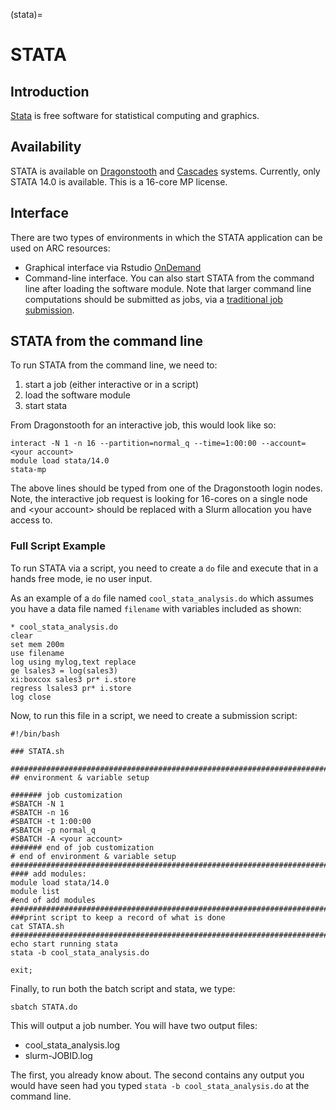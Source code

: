 (stata)=

# STATA

## Introduction

[Stata](https://www.stata.com/) is free software for statistical computing and graphics.   

## Availability

STATA is available on [Dragonstooth](www.arc.vt.edu/dragonstooth) and [Cascades](www.arc.vt.edu/cascades) systems.  Currently, only STATA 14.0 is available.  This is a 16-core MP license.

## Interface

There are two types of environments in which the STATA application can be used on ARC resources:
- Graphical interface via Rstudio [OnDemand](ood)
- Command-line interface. You can also start STATA from the command line after loading the software module. Note that larger command line computations should be submitted as jobs, via a [traditional job submission](slurm).

## STATA from the command line

To run STATA from the command line, we need to:

1.  start a job (either interactive or in a script) 
2.  load the software module 
3.  start stata

From Dragonstooth for an interactive job, this would look like so:

```
interact -N 1 -n 16 --partition=normal_q --time=1:00:00 --account=<your account>
module load stata/14.0
stata-mp
```

The above lines should be typed from one of the Dragonstooth login nodes.  Note, the interactive job request is looking for 16-cores on a single node and \<your account\> should be replaced with a Slurm allocation you have access to.


### Full Script Example

To run STATA via a script, you need to create a `do` file and execute that in a hands free mode, ie no user input.

As an example of a `do` file named `cool_stata_analysis.do` which assumes you have a data file named `filename` with variables included as shown:

```
* cool_stata_analysis.do
clear
set mem 200m
use filename
log using mylog,text replace
ge lsales3 = log(sales3)
xi:boxcox sales3 pr* i.store
regress lsales3 pr* i.store
log close
```

Now, to run this file in a script, we need to create a submission script:

```
#!/bin/bash

### STATA.sh

###########################################################################
## environment & variable setup

####### job customization
#SBATCH -N 1
#SBATCH -n 16
#SBATCH -t 1:00:00
#SBATCH -p normal_q
#SBATCH -A <your account>
####### end of job customization
# end of environment & variable setup
###########################################################################
#### add modules:
module load stata/14.0
module list
#end of add modules
###########################################################################
###print script to keep a record of what is done
cat STATA.sh
###########################################################################
echo start running stata
stata -b cool_stata_analysis.do

exit;
```

Finally, to run both the batch script and stata, we type:

```
sbatch STATA.do
```

This will output a job number.  You will have two output files:  

+ cool_stata_analysis.log
+ slurm-JOBID.log

The first, you already know about.  The second contains any output you would have seen had you typed `stata -b cool_stata_analysis.do` at the command line.


